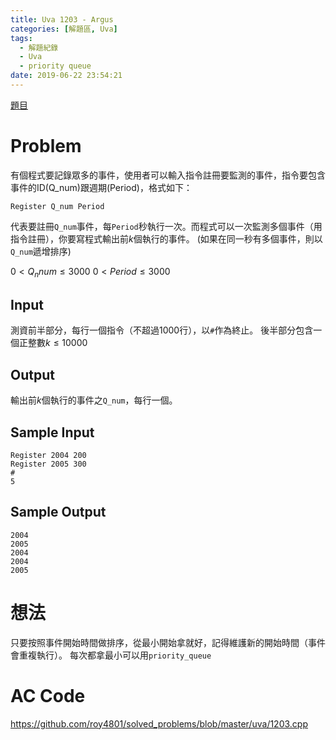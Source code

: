 ```yaml
---
title: Uva 1203 - Argus
categories: [解題區, Uva]
tags:
  - 解題紀錄
  - Uva
  - priority queue
date: 2019-06-22 23:54:21
---
```


[題目](https://uva.onlinejudge.org/index.php?option=onlinejudge&page=show_problem&problem=3644)

# Problem

有個程式要記錄眾多的事件，使用者可以輸入指令註冊要監測的事件，指令要包含事件的ID(Q_num)跟週期(Period)，格式如下：

```
Register Q_num Period
```

代表要註冊`Q_num`事件，每`Period`秒執行一次。而程式可以一次監測多個事件（用指令註冊），你要寫程式輸出前$k$個執行的事件。
(如果在同一秒有多個事件，則以`Q_num`遞增排序)

$0 < Q_nnum \le 3000$
$0 < Period \le 3000$

## Input

測資前半部分，每行一個指令（不超過1000行），以`#`作為終止。
後半部分包含一個正整數$k \le 10000$

## Output

輸出前$k$個執行的事件之`Q_num`，每行一個。

## Sample Input

```
Register 2004 200
Register 2005 300
#
5
```

## Sample Output

```
2004
2005
2004
2004
2005
```

# 想法

只要按照事件開始時間做排序，從最小開始拿就好，記得維護新的開始時間（事件會重複執行）。
每次都拿最小可以用`priority_queue`

# AC Code

https://github.com/roy4801/solved_problems/blob/master/uva/1203.cpp